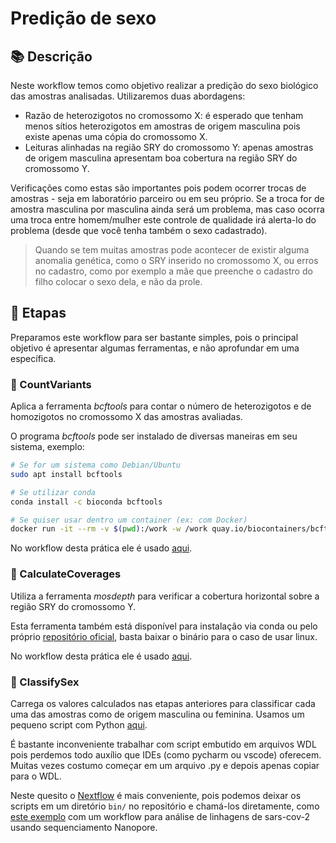 # Predição de sexo


## 📚 Descrição

Neste workflow temos como objetivo realizar a predição do sexo biológico das amostras analisadas. Utilizaremos duas abordagens:

- Razão de heterozigotos no cromossomo X: é esperado que tenham menos sítios heterozigotos em amostras de origem masculina pois existe apenas uma cópia do cromossomo X.
- Leituras alinhadas na região SRY do cromossomo Y: apenas amostras de origem masculina apresentam boa cobertura na região SRY do cromossomo Y.

Verificações como estas são importantes pois podem ocorrer trocas de amostras - seja em laboratório parceiro ou em seu próprio. Se a troca for de amostra masculina por masculina ainda será um problema, mas caso ocorra uma troca entre homem/mulher este controle de qualidade irá alerta-lo do problema (desde que você tenha também o sexo cadastrado).


> Quando se tem muitas amostras pode acontecer de existir alguma anomalia genética, como o SRY inserido no cromossomo X, ou erros no cadastro, como por exemplo a mãe que preenche o cadastro do filho colocar o sexo dela, e não da prole.

## 🧰 Etapas

Preparamos este workflow para ser bastante simples, pois o principal objetivo é apresentar algumas ferramentas, e não aprofundar em uma específica.

### 🧪 CountVariants

Aplica a ferramenta _bcftools_ para contar o número de heterozigotos e de homozigotos no cromossomo X das amostras avaliadas. 

O programa _bcftools_ pode ser instalado de diversas maneiras em seu sistema, exemplo:

```sh
# Se for um sistema como Debian/Ubuntu
sudo apt install bcftools

# Se utilizar conda
conda install -c bioconda bcftools

# Se quiser usar dentro um container (ex: com Docker)
docker run -it --rm -v $(pwd):/work -w /work quay.io/biocontainers/bcftools:1.14--hde04aa1_1 bash
```

No workflow desta prática ele é usado [aqui](https://github.com/lmtani/agua-triste/blob/4fe26e34ad364cb36da36eb910ff3b58416a6886/2-predicao-de-sexo/predicao-de-sexo.wdl#L67-L68).

### 🧪 CalculateCoverages

Utiliza a ferramenta _mosdepth_ para verificar a cobertura horizontal sobre a região SRY do cromossomo Y. 

Esta ferramenta também está disponível para instalação via conda ou pelo próprio [repositório oficial](https://github.com/brentp/mosdepth), basta baixar o binário para o caso de usar linux.

No workflow desta prática ele é usado [aqui](https://github.com/lmtani/agua-triste/blob/main/2-predicao-de-sexo/predicao-de-sexo.wdl#L105).

### 🧪 ClassifySex

Carrega os valores calculados nas etapas anteriores para classificar cada uma das amostras como de origem masculina ou feminina. Usamos um pequeno script com Python [aqui](https://github.com/lmtani/agua-triste/blob/main/2-predicao-de-sexo/predicao-de-sexo.wdl#L137-L164).

É bastante inconveniente trabalhar com script embutido em arquivos WDL pois perdemos todo auxílio que IDEs (como pycharm ou vscode) oferecem. Muitas vezes costumo começar em um arquivo .py e depois apenas copiar para o WDL.

Neste quesito o [Nextflow](https://www.nextflow.io/) é mais conveniente, pois podemos deixar os scripts em um diretório `bin/` no repositório e chamá-los diretamente, como [este exemplo](https://github.com/epi2me-labs/wf-artic/tree/master/bin) com um workflow para análise de linhagens de sars-cov-2 usando sequenciamento Nanopore.
